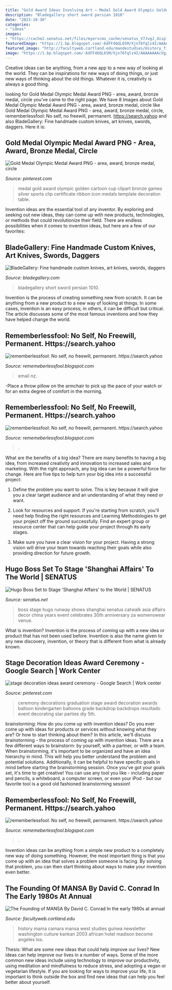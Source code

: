 ```yaml
---
title: "Gold Award Ideas Involving Art ~ Medal Gold Award Olympic Golden Cartoon Cup Clipart Bronze Games Silver Sports Clip Certificate Ribbon Icon Medals Template Decoration Table"
description: "Bladegallery short sword persian 1010"
date: "2023-10-30"
categories:
- "ideas"
images:
- "https://cache2.senatus.net/files/myerscms_cache/senatus_V7JvgJ_displayfb2.jpg"
featuredImage: "https://1.bp.blogspot.com/-6dFF4bQL6SM/Xjn76fqlz4I/AAAAAAAAcVg/xSssdHnm5QI4AZUU-_x8qUQHW7Bf4uROwCLcBGAsYHQ/s1600/Untitled303.png"
featured_image: "http://facultyweb.cortland.edu/mandestudies/History_files/LayeredPaper_04.jpg"
image: "https://1.bp.blogspot.com/-6dFF4bQL6SM/Xjn76fqlz4I/AAAAAAAAcVg/xSssdHnm5QI4AZUU-_x8qUQHW7Bf4uROwCLcBGAsYHQ/s1600/Untitled303.png"
---
```



Creative ideas can be anything, from a new app to a new way of looking at the world. They can be inspirations for new ways of doing things, or just new ways of thinking about the old things. Whatever it is, creativity is always a good thing.

	

		
looking for Gold Medal Olympic Medal Award PNG - area, award, bronze medal, circle you've came to the right page. We have 8 Images about Gold Medal Olympic Medal Award PNG - area, award, bronze medal, circle like Gold Medal Olympic Medal Award PNG - area, award, bronze medal, circle, rememberlessfool: No self, no freewill, permanent. https://search.yahoo and also BladeGallery: Fine handmade custom knives, art knives, swords, daggers. Here it is:
		
    
## Gold Medal Olympic Medal Award PNG - Area, Award, Bronze Medal, Circle

<img loading=lazy src="https://i.pinimg.com/736x/36/dd/2e/36dd2e44137c06a23256779035ea74c5.jpg" onerror="this.onerror=null;this.src='https://tse1.mm.bing.net/th?id=OIP.gcLvmmti5VEEvHTxBJuP9gHaKd&amp;pid=15.1';" alt="Gold Medal Olympic Medal Award PNG - area, award, bronze medal, circle">

_Source: pinterest.com_

>medal gold award olympic golden cartoon cup clipart bronze games silver sports clip certificate ribbon icon medals template decoration table. 

	

Invention ideas are the essential tool of any inventor. By exploring and seeking out new ideas, they can come up with new products, technologies, or methods that could revolutionize their field. There are endless possibilities when it comes to invention ideas, but here are a few of our favorites:

    
## BladeGallery: Fine Handmade Custom Knives, Art Knives, Swords, Daggers

<img loading=lazy src="https://www.bladegallery.com/pics/1010_1_x.jpg" onerror="this.onerror=null;this.src='https://tse1.mm.bing.net/th?id=OIP.JVD3tjApehfp6Wbqh4C5NgHaE8&amp;pid=15.1';" alt="BladeGallery: Fine handmade custom knives, art knives, swords, daggers">

_Source: bladegallery.com_

>bladegallery short sword persian 1010. 

	

Invention is the process of creating something new from scratch. It can be anything from a new product to a new way of looking at things. In some cases, invention is an easy process; in others, it can be difficult but critical. The article discusses some of the most famous inventions and how they have helped change the world.

    
## Rememberlessfool: No Self, No Freewill, Permanent. Https://search.yahoo

<img loading=lazy src="https://1.bp.blogspot.com/-6dFF4bQL6SM/Xjn76fqlz4I/AAAAAAAAcVg/xSssdHnm5QI4AZUU-_x8qUQHW7Bf4uROwCLcBGAsYHQ/s1600/Untitled303.png" onerror="this.onerror=null;this.src='https://tse2.mm.bing.net/th?id=OIP.IaB9HBExZ_DmzdE8p7Rz2AHaEK&amp;pid=15.1';" alt="rememberlessfool: No self, no freewill, permanent. https://search.yahoo">

_Source: rememeberlessfool.blogspot.com_

>email nz. 

	

-Place a throw pillow on the armchair to pick up the pace of your watch or for an extra degree of comfort in the morning.

    
## Rememberlessfool: No Self, No Freewill, Permanent. Https://search.yahoo

<img loading=lazy src="https://1.bp.blogspot.com/-jFSnYDXXl5k/YMepOolLx-I/AAAAAAAAihE/3A2PEZTT7mE6qlXQnIdSnmQDTpzQiZ9OACLcBGAsYHQ/w1200-h630-p-k-no-nu/15726345430935535616_20210608202334_1.png" onerror="this.onerror=null;this.src='https://tse3.mm.bing.net/th?id=OIP.MWWZNYGuLVV9qhrMQfn0CQHaD4&amp;pid=15.1';" alt="rememberlessfool: No self, no freewill, permanent. https://search.yahoo">

_Source: rememeberlessfool.blogspot.com_

>. 

	

What are the benefits of a big idea?
There are many benefits to having a big idea, from increased creativity and innovation to increased sales and marketing. With the right approach, any big idea can be a powerful force for change. Here are five tips to help turn your big idea into a successful project:
1. Define the problem you want to solve. This is key because it will give you a clear target audience and an understanding of what they need or want.

2. Look for resources and support. If you're starting from scratch, you'll need help finding the right resources and Learning Methodologies to get your project off the ground successfully. Find an expert group or resource center that can help guide your project through its early stages.

3. Make sure you have a clear vision for your project. Having a strong vision will drive your team towards reaching their goals while also providing direction for future growth.

    
## Hugo Boss Set To Stage &#039;Shanghai Affairs&#039; To The World | SENATUS

<img loading=lazy src="https://cache2.senatus.net/files/myerscms_cache/senatus_V7JvgJ_displayfb2.jpg" onerror="this.onerror=null;this.src='https://tse2.mm.bing.net/th?id=OIP.moSIhBh9PWMv4c5x_FvDoAHaE8&amp;pid=15.1';" alt="Hugo Boss Set to Stage &#039;Shanghai Affairs&#039; to the World | SENATUS">

_Source: senatus.net_

>boss stage hugo runway shows shanghai senatus catwalk asia affairs decor china years event celebrates 30th anniversary za womenswear venue. 

	

What is invention?
Invention is the process of coming up with a new idea or product that has not been used before. Invention is also the name given to any new discovery, invention, or theory that is different from what is already known.

    
## Stage Decoration Ideas Award Ceremony - Google Search | Work Center

<img loading=lazy src="https://s-media-cache-ak0.pinimg.com/736x/84/3a/4d/843a4ddfae9a701d80ab67fcdf6e425f.jpg" onerror="this.onerror=null;this.src='https://tse2.mm.bing.net/th?id=OIP.En6EJ3M9ddPxpRN8vq1a1gAAAA&amp;pid=15.1';" alt="stage decoration ideas award ceremony - Google Search | Work center">

_Source: pinterest.com_

>ceremony decorations graduation stage award decoration awards balloon kindergarten balloons grade backdrop backdrops resultado event decorating star parties diy 5th. 

	

brainstorming: How do you come up with invention ideas?
Do you ever come up with ideas for products or services without knowing what they are? Or how to start thinking about them? In this article, we'll discuss brainstorming - the process of coming up with invention ideas.
There are a few different ways to brainstorm: by yourself, with a partner, or with a team. When brainstorming, it's important to be organized and have an idea hierarchy in mind. This will help you better understand the problem and potential solutions. Additionally, it can be helpful to have specific goals in mind before starting the brainstorming session. Once you've got your goals set, it's time to get creative! You can use any tool you like - including paper and pencils, a whiteboard, a computer screen, or even your iPod - but our favorite tool is a good old fashioned brainstorming session!

    
## Rememberlessfool: No Self, No Freewill, Permanent. Https://search.yahoo

<img loading=lazy src="https://lh3.googleusercontent.com/proxy/BwOsy04-dfVWg3DPsV41NVEJx8MwP_QAy85insqTfeZ7R0pgkk2haMe5Hu-sGwRwuth1ZUv3pshosvMv1UgzSaKPvBU=w1200-h630-n-k-no-nu" onerror="this.onerror=null;this.src='https://tse1.mm.bing.net/th?id=OIP.0-0-czHoc565JLFPF0Kc6QHaFj&amp;pid=15.1';" alt="rememberlessfool: No self, no freewill, permanent. https://search.yahoo">

_Source: rememeberlessfool.blogspot.com_

>. 

	

Invention ideas can be anything from a simple new product to a completely new way of doing something. However, the most important thing is that you come up with an idea that solves a problem someone is facing. By solving that problem, you can then start thinking about ways to make your invention even better.

    
## The Founding Of MANSA By David C. Conrad In The Early 1980s At Annual

<img loading=lazy src="http://facultyweb.cortland.edu/mandestudies/History_files/LayeredPaper_04.jpg" onerror="this.onerror=null;this.src='https://tse1.mm.bing.net/th?id=OIP.NMFdyMl6MhCpFjB_WtfxwQHaCf&amp;pid=15.1';" alt="The Founding of MANSA By David C. Conrad In the early 1980s at annual">

_Source: facultyweb.cortland.edu_

>history mama camara mansa west studies guinea newsletter washington culture kankan 2003 african hotel madison become angeles los. 

	

Thesis: What are some new ideas that could help improve our lives?
New ideas can help improve our lives in a number of ways. Some of the more common new ideas include using technology to improve our productivity, using meditation and mindfulness to reduce stress, and adopting a vegan or vegetarian lifestyle. If you are looking for ways to improve your life, it is important to think outside the box and find new ideas that can help you feel better about yourself.

